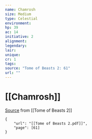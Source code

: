 ```yaml
---
name: Chamrosh
size: Medium
type: Celestial
environment: 
hp: 39
ac: 14
initiative: 2
alignment: 
legendary: 
lair: 
unique: 
cr: 1
tags: 
source: "Tome of Beasts 2: 61"
url: ""
---
```

# [[Chamrosh]]

[Source](zotero://open-pdf/library/items/9UQIAB6R?page=61) from [[Tome of Beasts 2]]

```pdf
{
	"url": "[[Tome of Beasts 2.pdf]]",
	"page": [61]
}
```

